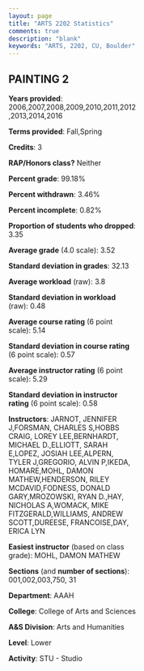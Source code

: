 ```yaml
---
layout: page
title: "ARTS 2202 Statistics"
comments: true
description: "blank"
keywords: "ARTS, 2202, CU, Boulder"
--- 
```

<head>
<script src="https://ajax.googleapis.com/ajax/libs/jquery/2.1.3/jquery.min.js"></script>
<script src="https://dl.dropboxusercontent.com/s/pc42nxpaw1ea4o9/highcharts.js?dl=0"></script>
<!-- <script src="../assets/js/highcharts.js"></script> -->
<style type="text/css">@font-face {
	font-family: "Bebas Neue";
	src: url(https://www.filehosting.org/file/details/544349/BebasNeue%20Regular.otf) format("opentype");
	}
	h1.Bebas { 
		font-family: "Bebas Neue", Verdana, Tahoma;
	}
</style>
</head>
<body>
	<div id="container" style="float: right; width: 45%; height: 88%; margin-left: 2.5%; margin-right: 2.5%;"></div>
	<script language="JavaScript">
		$(document).ready(function() {
		var chart = {type: 'column'};
		var title = {text: 'Grade Distribution'};
		var xAxis = {categories: ['A','B','C','D','F'],crosshair: true};
		var yAxis = {min: 0,title: {text: 'Percentage'}};
		var tooltip = {headerFormat: '<center><b><span style="font-size:20px">{point.key}</span></b></center>',
		               pointFormat: '<td style="padding:0"><b>{point.y:.1f}%</b></td>',
		               footerFormat: '</table>',shared: true,useHTML: true};
		var plotOptions = {column: {pointPadding: 0.0,borderWidth: 0}};  
		var credits = {enabled: false};var series= [{name: 'Percent',data: [64.15,29.07,5.04,0.78,0.97,]}];
		var json = {};
		json.chart = chart;
		json.title = title;
		json.tooltip = tooltip;
		json.xAxis = xAxis;
		json.yAxis = yAxis;  
		json.series = series;
		json.plotOptions = plotOptions;  
		json.credits = credits;
		$('#container').highcharts(json);
	});
	</script>
</body>
			   
## PAINTING 2

**Years provided**: 2006,2007,2008,2009,2010,2011,2012,2013,2014,2016

**Terms provided**: Fall,Spring

**Credits**: 3

**RAP/Honors class?** Neither

**Percent grade**: 99.18%

**Percent withdrawn**: 3.46%

**Percent incomplete**: 0.82%

**Proportion of students who dropped**: 3.35

**Average grade** (4.0 scale): 3.52

**Standard deviation in grades**: 32.13

**Average workload** (raw): 3.8

**Standard deviation in workload** (raw): 0.48

**Average course rating** (6 point scale): 5.14

**Standard deviation in course rating** (6 point scale): 0.57

**Average instructor rating** (6 point scale): 5.29

**Standard deviation in instructor rating** (6 point scale): 0.58

**Instructors**: JARNOT, JENNIFER J,FORSMAN, CHARLES S,HOBBS CRAIG, LOREY LEE,BERNHARDT, MICHAEL D.,ELLIOTT, SARAH E,LOPEZ, JOSIAH LEE,ALPERN, TYLER J,GREGORIO, ALVIN P,IKEDA, HOMARE,MOHL, DAMON MATHEW,HENDERSON, RILEY MCDAVID,FODNESS, DONALD GARY,MROZOWSKI, RYAN D.,HAY, NICHOLAS A,WOMACK, MIKE FITZGERALD,WILLIAMS, ANDREW SCOTT,DUREESE, FRANCOISE,DAY, ERICA LYN

**Easiest instructor** (based on class grade): MOHL, DAMON MATHEW

**Sections** (and **number of sections**): 001,002,003,750, 31

**Department**: AAAH

**College**: College of Arts and Sciences

**A&S Division**: Arts and Humanities

**Level**: Lower

**Activity**: STU - Studio